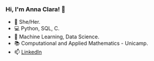  ### Hi, I'm Anna Clara! 👋
 
- 👩 She/Her.
- 💻 Python, SQL, C.
- 🌱 Machine Learning, Data Science.
- 📚 Computational and Applied Mathematics - Unicamp.
- 📫 [LinkedIn](https://www.linkedin.com/in/annaclaraamancio)
